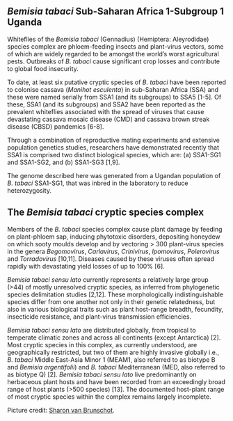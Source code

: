 ***Bemisia tabaci* Sub-Saharan Africa 1-Subgroup 1 Uganda**
------------------------
Whiteflies of the *Bemisia tabaci* (Gennadius) (Hemiptera: Aleyrodidae) species complex are phloem-feeding insects and plant-virus vectors, some of which are widely regarded to be amongst the world’s worst agricultural pests. Outbreaks of *B. tabaci* cause significant crop losses and contribute to global food insecurity.

To date, at least six putative cryptic species of *B. tabaci* have been reported to colonise cassava (*Manihot esculenta*) in sub-Saharan Africa (SSA) and these were named serially from SSA1 (and its subgroups) to SSA5 [1-5]. Of these, SSA1 (and its subgroups) and SSA2 have been reported as the prevalent whiteflies associated with the spread of viruses that cause devastating cassava mosaic disease (CMD) and cassava brown streak disease (CBSD) pandemics [6-8].

Through a combination of reproductive mating experiments and extensive population genetics studies, researchers have demonstrated recently that SSA1 is comprised two distinct biological species, which are: (a) SSA1-SG1 and SSA1-SG2, and (b) SSA1-SG3 [1,9]. 

The genome described here was generated from a Ugandan population of *B. tabaci* SSA1-SG1, that was inbred in the laboratory to reduce heterozygosity. 


**The *Bemisia tabaci* cryptic species complex**
------------------------
Members of the *B. tabaci* species complex cause plant damage by feeding on plant-phloem sap, inducing phytotoxic disorders, depositing honeydew on which sooty moulds develop and by vectoring > 300 plant-virus species in the genera *Begomovirus*, *Carlavirus*, *Crinivirus*, *Ipomovirus*, *Polerovirus* and *Torradovirus* [10,11]. Diseases caused by these viruses often spread rapidly with devastating yield losses of up to 100% [6]. 

*Bemisia tabaci* *sensu lato* currently represents a relatively large group (>44) of mostly unresolved cryptic species, as inferred from phylogenetic species delimitation studies [2,12]. These morphologically indistinguishable species differ from one another not only in their genetic relatedness, but also in various biological traits such as plant host-range breadth, fecundity, insecticide resistance, and plant-virus transmission efficiencies.

*Bemisia tabaci* *sensu lato* are distributed globally, from tropical to temperate climatic zones and across all continents (except Antarctica) [2]. Most cryptic species in this complex, as currently understood, are geographically restricted, but two of them are highly invasive globally i.e., *B. tabaci* Middle East-Asia Minor 1 (MEAM1, also referred to as biotype B and *Bemisia argentifolii*) and *B. tabaci* Mediterranean (MED, also referred to as biotype Q) [2]. *Bemisia tabaci* *sensu lato* live predominantly on herbaceous plant hosts and have been recorded from an exceedingly broad range of host plants (>500 species) [13]. The documented host-plant range of most cryptic species within the complex remains largely incomplete. 

Picture credit: [Sharon van Brunschot](https://scholar.google.com.au/citations?hl=en&user=uhUMwrQAAAAJ).
